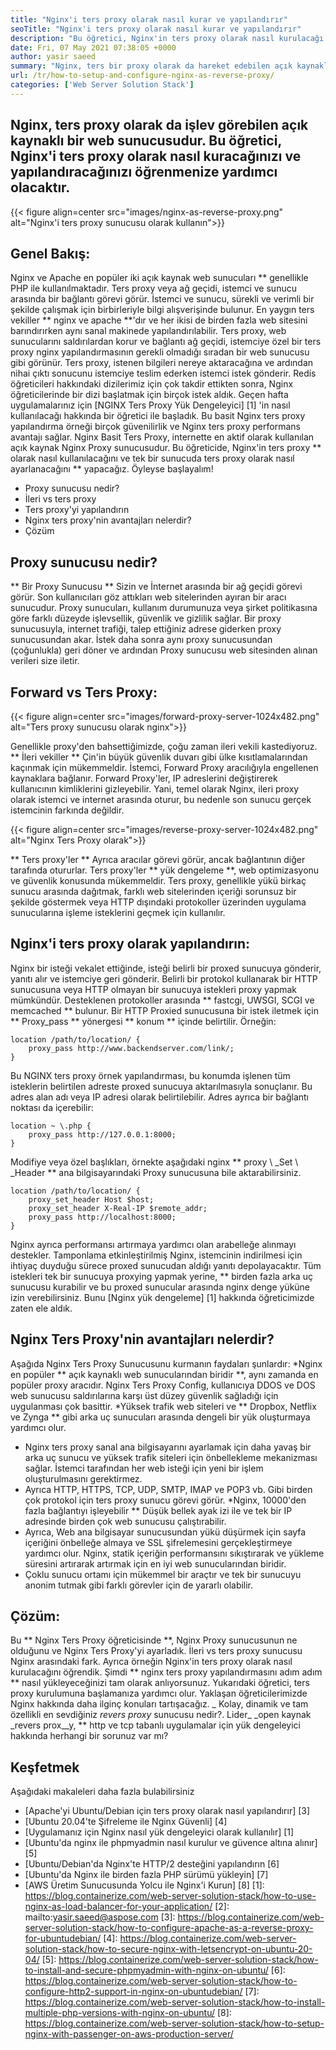 ```yaml
---
title: "Nginx'i ters proxy olarak nasıl kurar ve yapılandırır" 
seoTitle: "Nginx'i ters proxy olarak nasıl kurar ve yapılandırır" 
description: "Bu öğretici, Nginx'in ters proxy olarak nasıl kurulacağı ve yapılandırılacağı ile ilgilidir. Nginx, en popüler açık kaynaklı proxy web sunucularından biri olarak kabul edilir." 
date: Fri, 07 May 2021 07:38:05 +0000
author: yasir saeed
summary: "Nginx, ters bir proxy olarak da hareket edebilen açık kaynaklı bir web sunucusudur. Bu öğretici, Nginx'i ters proxy olarak nasıl kuracağınızı ve yapılandıracağınızı öğrenmenize yardımcı olacaktır." 
url: /tr/how-to-setup-and-configure-nginx-as-reverse-proxy/
categories: ['Web Server Solution Stack']
---
```


## Nginx, ters proxy olarak da işlev görebilen açık kaynaklı bir web sunucusudur. Bu öğretici, Nginx'i ters proxy olarak nasıl kuracağınızı ve yapılandıracağınızı öğrenmenize yardımcı olacaktır.

{{< figure align=center src="images/nginx-as-reverse-proxy.png" alt="Nginx'i ters proxy sunucusu olarak kullanın">}}


## Genel Bakış:
Nginx ve Apache en popüler iki açık kaynak web sunucuları ** genellikle PHP ile kullanılmaktadır. Ters proxy veya ağ geçidi, istemci ve sunucu arasında bir bağlantı görevi görür. İstemci ve sunucu, sürekli ve verimli bir şekilde çalışmak için birbirleriyle bilgi alışverişinde bulunur. En yaygın ters vekiller ** nginx ve apache **'dır ve her ikisi de birden fazla web sitesini barındırırken aynı sanal makinede yapılandırılabilir. Ters proxy, web sunucularını saldırılardan korur ve bağlantı ağ geçidi, istemciye özel bir ters proxy nginx yapılandırmasının gerekli olmadığı sıradan bir web sunucusu gibi görünür. Ters proxy, istenen bilgileri nereye aktaracağına ve ardından nihai çıktı sonucunu istemciye teslim ederken istemci istek gönderir.
Redis öğreticileri hakkındaki dizilerimiz için çok takdir ettikten sonra, Nginx öğreticilerinde bir dizi başlatmak için birçok istek aldık. Geçen hafta uygulamalarınız için [NGINX Ters Proxy Yük Dengeleyici] [1] 'in nasıl kullanılacağı hakkında bir öğretici ile başladık. Bu basit Nginx ters proxy yapılandırma örneği birçok güvenilirlik ve Nginx ters proxy performans avantajı sağlar. Nginx Basit Ters Proxy, internette en aktif olarak kullanılan açık kaynak Nginx Proxy sunucusudur. Bu öğreticide, Nginx'in ters proxy ** olarak nasıl kullanılacağını ve tek bir sunucuda ters proxy olarak nasıl ayarlanacağını ** yapacağız. Öyleyse başlayalım!
  * Proxy sunucusu nedir?
  * İleri vs ters proxy
  * Ters proxy'yi yapılandırın
  * Nginx ters proxy'nin avantajları nelerdir?
  * Çözüm

## Proxy sunucusu nedir?
** Bir Proxy Sunucusu ** Sizin ve İnternet arasında bir ağ geçidi görevi görür. Son kullanıcıları göz attıkları web sitelerinden ayıran bir aracı sunucudur. Proxy sunucuları, kullanım durumunuza veya şirket politikasına göre farklı düzeyde işlevsellik, güvenlik ve gizlilik sağlar.
Bir proxy sunucusuyla, internet trafiği, talep ettiğiniz adrese giderken proxy sunucusundan akar. İstek daha sonra aynı proxy sunucusundan (çoğunlukla) geri döner ve ardından Proxy sunucusu web sitesinden alınan verileri size iletir.

## Forward vs Ters Proxy:

{{< figure align=center src="images/forward-proxy-server-1024x482.png" alt="Ters proxy sunucusu olarak nginx">}}

Genellikle proxy'den bahsettiğimizde, çoğu zaman ileri vekili kastediyoruz. ** İleri vekiller ** Çin'in büyük güvenlik duvarı gibi ülke kısıtlamalarından kaçınmak için mükemmeldir. İstemci, Forward Proxy aracılığıyla engellenen kaynaklara bağlanır. Forward Proxy'ler, IP adreslerini değiştirerek kullanıcının kimliklerini gizleyebilir. Yani, temel olarak Nginx, ileri proxy olarak istemci ve internet arasında oturur, bu nedenle son sunucu gerçek istemcinin farkında değildir.

{{< figure align=center src="images/reverse-proxy-server-1024x482.png" alt="Nginx Ters Proxy olarak">}}

** Ters proxy'ler ** Ayrıca aracılar görevi görür, ancak bağlantının diğer tarafında otururlar. Ters proxy'ler ** yük dengeleme **, web optimizasyonu ve güvenlik konusunda mükemmeldir. Ters proxy, genellikle yükü birkaç sunucu arasında dağıtmak, farklı web sitelerinden içeriği sorunsuz bir şekilde göstermek veya HTTP dışındaki protokoller üzerinden uygulama sunucularına işleme isteklerini geçmek için kullanılır.

## Nginx'i ters proxy olarak yapılandırın:
Nginx bir isteği vekalet ettiğinde, isteği belirli bir proxed sunucuya gönderir, yanıtı alır ve istemciye geri gönderir. Belirli bir protokol kullanarak bir HTTP sunucusuna veya HTTP olmayan bir sunucuya istekleri proxy yapmak mümkündür. Desteklenen protokoller arasında ** fastcgi, UWSGI, SCGI ve memcached ** bulunur.
Bir HTTP Proxied sunucusuna bir istek iletmek için ** Proxy_pass ** yönergesi ** konum ** içinde belirtilir. Örneğin:
```
location /path/to/location/ {
    proxy_pass http://www.backendserver.com/link/;
}
```
Bu NGINX ters proxy örnek yapılandırması, bu konumda işlenen tüm isteklerin belirtilen adreste proxed sunucuya aktarılmasıyla sonuçlanır. Bu adres alan adı veya IP adresi olarak belirtilebilir. Adres ayrıca bir bağlantı noktası da içerebilir:
```
location ~ \.php {
    proxy_pass http://127.0.0.1:8000;
}
```
Modifiye veya özel başlıkları, örnekte aşağıdaki nginx ** proxy \ _Set \ _Header ** ana bilgisayarındaki Proxy sunucusuna bile aktarabilirsiniz.
```
location /path/to/location/ {
    proxy_set_header Host $host;
    proxy_set_header X-Real-IP $remote_addr;
    proxy_pass http://localhost:8000;
}
```
Nginx ayrıca performansı artırmaya yardımcı olan arabelleğe alınmayı destekler. Tamponlama etkinleştirilmiş Nginx, istemcinin indirilmesi için ihtiyaç duyduğu sürece proxed sunucudan aldığı yanıtı depolayacaktır.
Tüm istekleri tek bir sunucuya proxying yapmak yerine, ** birden fazla arka uç sunucusu kurabilir ve bu proxed sunucular arasında nginx denge yüküne izin verebilirsiniz. Bunu [Nginx yük dengeleme] [1] hakkında öğreticimizde zaten ele aldık.

## Nginx Ters Proxy'nin avantajları nelerdir?
Aşağıda Nginx Ters Proxy Sunucusunu kurmanın faydaları şunlardır:
  *Nginx en popüler ** açık kaynaklı web sunucularından biridir **, aynı zamanda en popüler proxy aracıdır. Nginx Ters Proxy Config, kullanıcıya DDOS ve DOS web sunucusu saldırılarına karşı üst düzey güvenlik sağladığı için uygulanması çok basittir.
  *Yüksek trafik web siteleri ve ** Dropbox, Netflix ve Zynga ** gibi arka uç sunucuları arasında dengeli bir yük oluşturmaya yardımcı olur.
  * Nginx ters proxy sanal ana bilgisayarını ayarlamak için daha yavaş bir arka uç sunucu ve yüksek trafik siteleri için önbellekleme mekanizması sağlar. İstemci tarafından her web isteği için yeni bir işlem oluşturulmasını gerektirmez.
  * Ayrıca HTTP, HTTPS, TCP, UDP, SMTP, IMAP ve POP3 vb. Gibi birden çok protokol için ters proxy sunucu görevi görür.
  *Nginx, 10000'den fazla bağlantıyı işleyebilir ** Düşük bellek ayak izi ile ve tek bir IP adresinde birden çok web sunucusu çalıştırabilir.
  * Ayrıca, Web ana bilgisayar sunucusundan yükü düşürmek için sayfa içeriğini önbelleğe almaya ve SSL şifrelemesini gerçekleştirmeye yardımcı olur. Nginx, statik içeriğin performansını sıkıştırarak ve yükleme süresini artırarak artırmak için en iyi web sunucularından biridir.
  * Çoklu sunucu ortamı için mükemmel bir araçtır ve tek bir sunucuyu anonim tutmak gibi farklı görevler için de yararlı olabilir.

## Çözüm:
Bu ** Nginx Ters Proxy öğreticisinde **, Nginx Proxy sunucusunun ne olduğunu ve Nginx Ters Proxy'yi ayarladık. İleri vs ters proxy sunucusu Nginx arasındaki fark. Ayrıca örneğin Nginx'in ters proxy olarak nasıl kurulacağını öğrendik. Şimdi ** nginx ters proxy yapılandırmasını adım adım ** nasıl yükleyeceğinizi tam olarak anlıyorsunuz. Yukarıdaki öğretici, ters proxy kurulumuna başlamanıza yardımcı olur. Yaklaşan öğreticilerimizde Nginx hakkında daha ilginç konuları tartışacağız.
_ Kolay, dinamik ve tam özellikli en sevdiğiniz _revers proxy_ sunucusu nedir?. Lider_ _open kaynak _revers prox__y, ** http ve tcp tabanlı uygulamalar için yük dengeleyici hakkında herhangi bir sorunuz var mı?

## Keşfetmek
Aşağıdaki makaleleri daha fazla bulabilirsiniz
  * [Apache'yi Ubuntu/Debian için ters proxy olarak nasıl yapılandırır] [3]
  * [Ubuntu 20.04'te Şifreleme ile Nginx Güvenli] [4]
  * [Uygulamanız için Nginx nasıl yük dengeleyici olarak kullanılır] [1]
  * [Ubuntu'da nginx ile phpmyadmin nasıl kurulur ve güvence altına alınır] [5]
  * [Ubuntu/Debian'da Nginx'te HTTP/2 desteğini yapılandırın [6]
  * [Ubuntu'da Nginx ile birden fazla PHP sürümü yükleyin] [7]
  * [AWS Üretim Sunucusunda Yolcu ile Nginx'i Kurun] [8]
[1]: https://blog.containerize.com/web-server-solution-stack/how-to-use-nginx-as-load-balancer-for-your-application/
[2]: mailto:yasir.saeed@aspose.com
[3]: https://blog.containerize.com/web-server-solution-stack/how-to-configure-apache-as-a-reverse-proxy-for-ubuntudebian/
[4]: https://blog.containerize.com/web-server-solution-stack/how-to-secure-nginx-with-letsencrypt-on-ubuntu-20-04/
[5]: https://blog.containerize.com/web-server-solution-stack/how-to-install-and-secure-phpmyadmin-with-nginx-on-ubuntu/
[6]: https://blog.containerize.com/web-server-solution-stack/how-to-configure-http2-support-in-nginx-on-ubuntudebian/
[7]: https://blog.containerize.com/web-server-solution-stack/how-to-install-multiple-php-versions-with-nginx-on-ubuntu/
[8]: https://blog.containerize.com/web-server-solution-stack/how-to-setup-nginx-with-passenger-on-aws-production-server/
